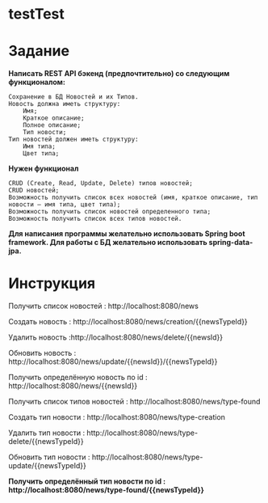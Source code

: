 # testTest
# Задание
<b>Написать REST API бэкенд (предпочтительно) со следующим функционалом:</b>

	Сохранение в БД Новостей и их Типов.
    Новость должна иметь структуру:
        Имя;
        Краткое описание;
        Полное описание;
        Тип новости;
    Тип новостей должен иметь структуру:
        Имя типа;
        Цвет типа;

<b>Нужен функционал</b>

    CRUD (Create, Read, Update, Delete) типов новостей;
    CRUD новостей;
    Возможность получить список всех новостей (имя, краткое описание, тип новости – имя типа, цвет типа);
    Возможность получить список новостей определенного типа;
    Возможность получить список всех типов новостей.

<b>Для написания программы желательно использовать Spring boot framework. 
Для работы с БД желательно использовать spring-data-jpa.</b>
# Инструкция

<p>Получить список новостей : http://localhost:8080/news</p>

<p>Создать новость : http://localhost:8080/news/creation/{{newsTypeId}}</p>

<p>Удалить новость :http://localhost:8080/news/delete/{{newsId}}</p>

<p>Обновить новость : http://localhost:8080/news/update/{{newsId}}/{{newsTypeId}}</p>

<p>Получить определённую новость по id : http://localhost:8080/news/{{newsId}}</p>

<p>Получить список типов новостей : http://localhost:8080/news/type-found</p>

<p>Создать тип новости : http://localhost:8080/news/type-creation</p>

<p>Удалить тип новости : http://localhost:8080/news/type-delete/{{newsTypeId}}</p>

<p>Обновить тип новости : http://localhost:8080/news/type-update/{{newsTypeId}}</p>

<b>Получить определённый тип новости по id : http://localhost:8080/news/type-found/{{newsTypeId}}</b>
